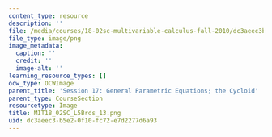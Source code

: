 ```yaml
---
content_type: resource
description: ''
file: /media/courses/18-02sc-multivariable-calculus-fall-2010/dc3aeec3b5e20f10fc72e7d2277d6a93_MIT18_02SC_L5Brds_13.png
file_type: image/png
image_metadata:
  caption: ''
  credit: ''
  image-alt: ''
learning_resource_types: []
ocw_type: OCWImage
parent_title: 'Session 17: General Parametric Equations; the Cycloid'
parent_type: CourseSection
resourcetype: Image
title: MIT18_02SC_L5Brds_13.png
uid: dc3aeec3-b5e2-0f10-fc72-e7d2277d6a93
---
```

